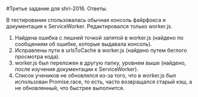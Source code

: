 #Третье задание для shri-2016. Ответы.

В тестировании спользовалась обычная консоль файрфокса и документация к ServiceWorker. Редактировался только worker.js.

1. Найдена ошибка с лишней точкой запятой в worker.js (найдено по сообщениям об ошибке, которые выдавала консоль).
2. Исправлены пути в urlsToCache в worker.js (найдено путем беглого просмотра кода).
3. worker.js был переложен в другую папку, уровнем выше (найдено, после изучения документации к ServiceWorker).
4. Список учеников не обновлялся из-за того, что в worker.js был использован Promise.race, то есть, часто возвращался старый кэш, а не обновленный, что быстрее выполнится. 

